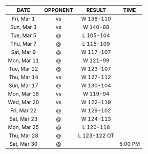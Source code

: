 |    DATE     |          OPPONENT          |    RESULT    |  TIME   |
|:-----------:|:--------------------------:|:------------:|:-------:|
| Fri, Mar 1  |    vs [](/r/mavericks)     |  W 138-110   |         |
| Sun, Mar 3  |     vs [](/r/warriors)     |   W 140-88   |         |
| Tue, Mar 5  |   @ [](/r/clevelandcavs)   |  L 105-104   |         |
| Thu, Mar 7  |   @ [](/r/denvernuggets)   |  L 115-109   |         |
| Sat, Mar 9  |       @ [](/r/suns)        |  W 117-107   |         |
| Mon, Mar 11 |      @ [](/r/ripcity)      |   W 121-99   |         |
| Tue, Mar 12 |     @ [](/r/utahjazz)      |  W 123-107   |         |
| Thu, Mar 14 |       vs [](/r/suns)       |  W 127-112   |         |
| Sun, Mar 17 | @ [](/r/washingtonwizards) |  W 130-104   |         |
| Mon, Mar 18 |  vs [](/r/detroitpistons)  |   W 119-94   |         |
| Wed, Mar 20 |     vs [](/r/mkebucks)     |  W 122-119   |         |
| Fri, Mar 22 |  @ [](/r/detroitpistons)   |  W 129-102   |         |
| Sat, Mar 23 |   @ [](/r/chicagobulls)    |  W 124-113   |         |
| Mon, Mar 25 |   @ [](/r/atlantahawks)    |  L 120-118   |         |
| Thu, Mar 28 |   @ [](/r/atlantahawks)    | L 123-122 OT |         |
| Sat, Mar 30 |   @ [](/r/nolapelicans)    |              | 5:00 PM |